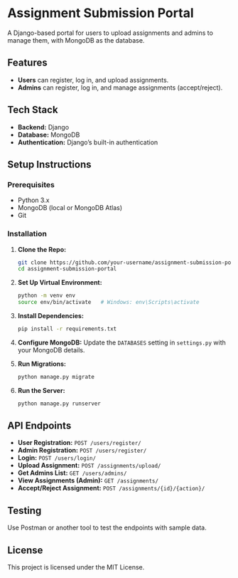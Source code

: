 # Assignment Submission Portal

A Django-based portal for users to upload assignments and admins to manage them, with MongoDB as the database.

## Features

- **Users** can register, log in, and upload assignments.
- **Admins** can register, log in, and manage assignments (accept/reject).

## Tech Stack

- **Backend:** Django
- **Database:** MongoDB
- **Authentication:** Django’s built-in authentication

## Setup Instructions

### Prerequisites

- Python 3.x
- MongoDB (local or MongoDB Atlas)
- Git

### Installation

1. **Clone the Repo:**
   ```bash
   git clone https://github.com/your-username/assignment-submission-portal.git
   cd assignment-submission-portal

2.  **Set Up Virtual Environment:**



    ```bash
    python -m venv env
    source env/bin/activate   # Windows: env\Scripts\activate

3.  **Install Dependencies:**



    ```bash
    pip install -r requirements.txt

5.  **Configure MongoDB:** Update the `DATABASES` setting in `settings.py` with your MongoDB details.

6.  **Run Migrations:**



    ```bash
    python manage.py migrate

7.  **Run the Server:**



    ```bash
    python manage.py runserver

API Endpoints
-------------

-   **User Registration:** `POST /users/register/`
-   **Admin Registration:** `POST /users/register/`
-   **Login:** `POST /users/login/`
-   **Upload Assignment:** `POST /assignments/upload/`
-   **Get Admins List:** `GET /users/admins/`
-   **View Assignments (Admin):** `GET /assignments/`
-   **Accept/Reject Assignment:** `POST /assignments/{id}/{action}/`

Testing
-------

Use Postman or another tool to test the endpoints with sample data.

License
-------

This project is licensed under the MIT License.
